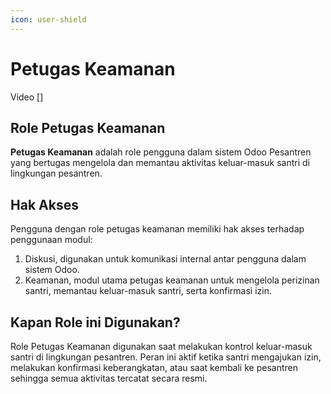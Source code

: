 ```yaml
---
icon: user-shield
---
```


# Petugas Keamanan

Video \[]

## Role Petugas Keamanan

**Petugas Keamanan** adalah role pengguna dalam sistem Odoo Pesantren yang bertugas mengelola dan memantau aktivitas keluar-masuk santri di lingkungan pesantren.

## Hak Akses

Pengguna dengan role petugas keamanan  memiliki hak akses terhadap penggunaan modul:

1. Diskusi, digunakan untuk komunikasi internal antar pengguna dalam sistem Odoo.
2. Keamanan, modul utama petugas keamanan untuk mengelola perizinan santri, memantau keluar-masuk santri, serta konfirmasi izin.

## Kapan Role ini Digunakan?

Role Petugas Keamanan digunakan saat melakukan kontrol keluar-masuk santri di lingkungan pesantren. Peran ini aktif ketika santri mengajukan izin, melakukan konfirmasi keberangkatan, atau saat kembali ke pesantren sehingga semua aktivitas tercatat secara resmi.
